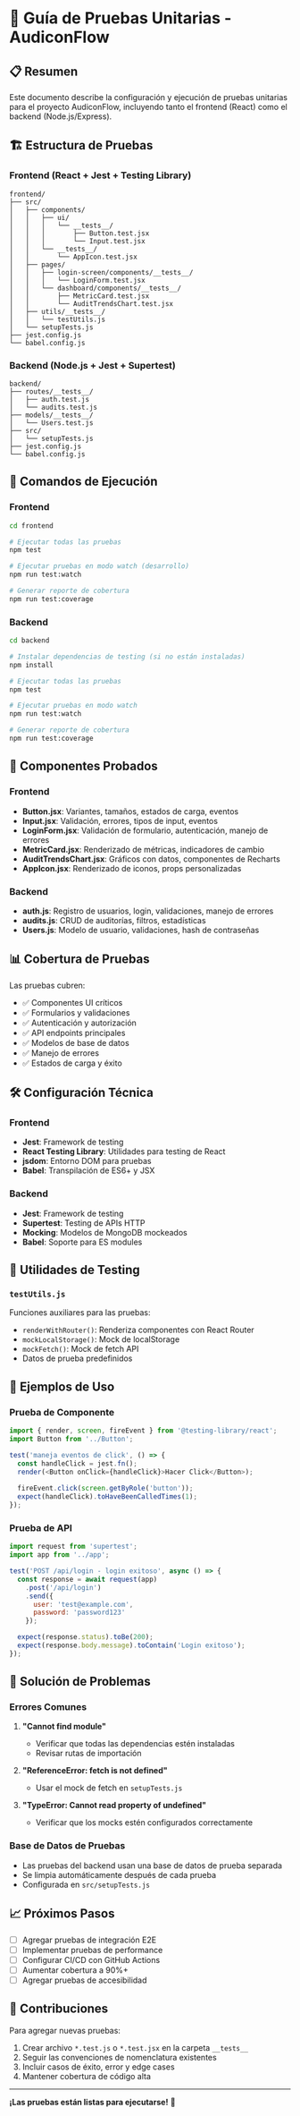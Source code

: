 # 🧪 Guía de Pruebas Unitarias - AudiconFlow

## 📋 Resumen

Este documento describe la configuración y ejecución de pruebas unitarias para el proyecto AudiconFlow, incluyendo tanto el frontend (React) como el backend (Node.js/Express).

## 🏗️ Estructura de Pruebas

### Frontend (React + Jest + Testing Library)
```
frontend/
├── src/
│   ├── components/
│   │   ├── ui/
│   │   │   └── __tests__/
│   │   │       ├── Button.test.jsx
│   │   │       └── Input.test.jsx
│   │   └── __tests__/
│   │       └── AppIcon.test.jsx
│   ├── pages/
│   │   ├── login-screen/components/__tests__/
│   │   │   └── LoginForm.test.jsx
│   │   └── dashboard/components/__tests__/
│   │       ├── MetricCard.test.jsx
│   │       └── AuditTrendsChart.test.jsx
│   ├── utils/__tests__/
│   │   └── testUtils.js
│   └── setupTests.js
├── jest.config.js
└── babel.config.js
```

### Backend (Node.js + Jest + Supertest)
```
backend/
├── routes/__tests__/
│   ├── auth.test.js
│   └── audits.test.js
├── models/__tests__/
│   └── Users.test.js
├── src/
│   └── setupTests.js
├── jest.config.js
└── babel.config.js
```

## 🚀 Comandos de Ejecución

### Frontend
```bash
cd frontend

# Ejecutar todas las pruebas
npm test

# Ejecutar pruebas en modo watch (desarrollo)
npm run test:watch

# Generar reporte de cobertura
npm run test:coverage
```

### Backend
```bash
cd backend

# Instalar dependencias de testing (si no están instaladas)
npm install

# Ejecutar todas las pruebas
npm test

# Ejecutar pruebas en modo watch
npm run test:watch

# Generar reporte de cobertura
npm run test:coverage
```

## 🧩 Componentes Probados

### Frontend
- **Button.jsx**: Variantes, tamaños, estados de carga, eventos
- **Input.jsx**: Validación, errores, tipos de input, eventos
- **LoginForm.jsx**: Validación de formulario, autenticación, manejo de errores
- **MetricCard.jsx**: Renderizado de métricas, indicadores de cambio
- **AuditTrendsChart.jsx**: Gráficos con datos, componentes de Recharts
- **AppIcon.jsx**: Renderizado de iconos, props personalizadas

### Backend
- **auth.js**: Registro de usuarios, login, validaciones, manejo de errores
- **audits.js**: CRUD de auditorías, filtros, estadísticas
- **Users.js**: Modelo de usuario, validaciones, hash de contraseñas

## 📊 Cobertura de Pruebas

Las pruebas cubren:
- ✅ Componentes UI críticos
- ✅ Formularios y validaciones
- ✅ Autenticación y autorización
- ✅ API endpoints principales
- ✅ Modelos de base de datos
- ✅ Manejo de errores
- ✅ Estados de carga y éxito

## 🛠️ Configuración Técnica

### Frontend
- **Jest**: Framework de testing
- **React Testing Library**: Utilidades para testing de React
- **jsdom**: Entorno DOM para pruebas
- **Babel**: Transpilación de ES6+ y JSX

### Backend
- **Jest**: Framework de testing
- **Supertest**: Testing de APIs HTTP
- **Mocking**: Modelos de MongoDB mockeados
- **Babel**: Soporte para ES modules

## 🎯 Utilidades de Testing

### `testUtils.js`
Funciones auxiliares para las pruebas:
- `renderWithRouter()`: Renderiza componentes con React Router
- `mockLocalStorage()`: Mock de localStorage
- `mockFetch()`: Mock de fetch API
- Datos de prueba predefinidos

## 📝 Ejemplos de Uso

### Prueba de Componente
```javascript
import { render, screen, fireEvent } from '@testing-library/react';
import Button from '../Button';

test('maneja eventos de click', () => {
  const handleClick = jest.fn();
  render(<Button onClick={handleClick}>Hacer Click</Button>);
  
  fireEvent.click(screen.getByRole('button'));
  expect(handleClick).toHaveBeenCalledTimes(1);
});
```

### Prueba de API
```javascript
import request from 'supertest';
import app from '../app';

test('POST /api/login - login exitoso', async () => {
  const response = await request(app)
    .post('/api/login')
    .send({
      user: 'test@example.com',
      password: 'password123'
    });

  expect(response.status).toBe(200);
  expect(response.body.message).toContain('Login exitoso');
});
```

## 🚨 Solución de Problemas

### Errores Comunes

1. **"Cannot find module"**
   - Verificar que todas las dependencias estén instaladas
   - Revisar rutas de importación

2. **"ReferenceError: fetch is not defined"**
   - Usar el mock de fetch en `setupTests.js`

3. **"TypeError: Cannot read property of undefined"**
   - Verificar que los mocks estén configurados correctamente

### Base de Datos de Pruebas
- Las pruebas del backend usan una base de datos de prueba separada
- Se limpia automáticamente después de cada prueba
- Configurada en `src/setupTests.js`

## 📈 Próximos Pasos

- [ ] Agregar pruebas de integración E2E
- [ ] Implementar pruebas de performance
- [ ] Configurar CI/CD con GitHub Actions
- [ ] Aumentar cobertura a 90%+
- [ ] Agregar pruebas de accesibilidad

## 🤝 Contribuciones

Para agregar nuevas pruebas:
1. Crear archivo `*.test.js` o `*.test.jsx` en la carpeta `__tests__`
2. Seguir las convenciones de nomenclatura existentes
3. Incluir casos de éxito, error y edge cases
4. Mantener cobertura de código alta

---

**¡Las pruebas están listas para ejecutarse!** 🎉
